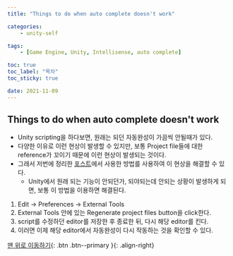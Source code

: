 ```yaml
---
title: "Things to do when auto complete doesn't work"

categories:
    - unity-self

tags:
    - [Game Engine, Unity, Intellisense, auto complete]

toc: true
toc_label: "목차"
toc_sticky: true

date: 2021-11-09
---
```


## Things to do when auto complete doesn't work
- Unity scripting을 하다보면, 원래는 되던 자동완성이 가끔씩 안될때가 있다.
- 다양한 이유로 이런 현상이 발생할 수 있지만, 보통 Project file들에 대한 reference가 꼬이기 때문에 이런 현상이 발생되는 것이다.
- 그래서 저번에 정리한 [포스트](https://sadoe3.github.io/unity-self/chapter8/)에서 사용한 방법를 사용하여 이 현상을 해결할 수 있다.
    - Unity에서 원래 되는 기능이 안되던가, 되야되는데 안되는 상황이 발생하게 되면, 보통 이 방법을 이용하면 해결된다.
1. Edit -> Preferences -> External Tools
2. External Tools 안에 있는 Regenerate project files button을 click한다.
3. script를 수정하던 editor를 저장한 후 종료한 뒤, 다시 해당 editor를 킨다.
4. 이러면 이제 해당 editor에서 자동완성이 다시 작동하는 것을 확인할 수 있다.

[맨 위로 이동하기](#){: .btn .btn--primary }{: .align-right}